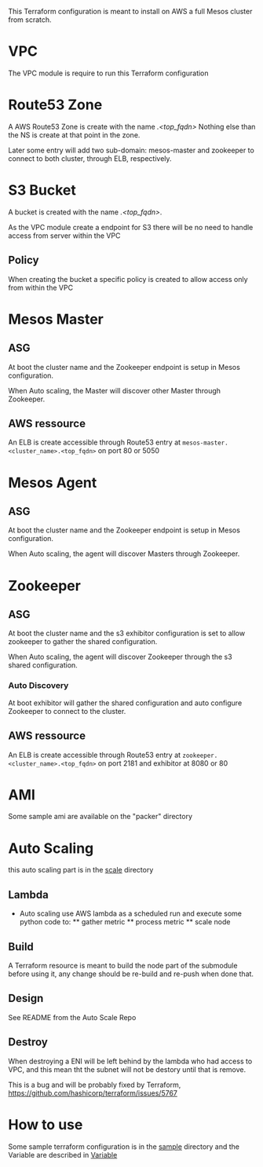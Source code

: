 

This Terraform configuration is meant to install on AWS a full Mesos cluster 
from scratch.


# VPC

The VPC module is require to run this Terraform configuration

# Route53 Zone

A AWS Route53 Zone is create with the name  *<cluster-name>.<top_fqdn>*
Nothing else than the NS is create at that point in the zone.

Later some entry will add two sub-domain: mesos-master and zookeeper to connect 
to both cluster, through ELB, respectively.

# S3 Bucket

A bucket is created with the name *<cluster-name>.<top_fqdn>*.

As the VPC module create a endpoint for S3 there will be no need to handle 
access from server within the VPC

## Policy

When creating the bucket a specific policy is created to allow access only from 
within the VPC

# Mesos Master

## ASG

At boot the cluster name and the Zookeeper endpoint is setup in Mesos 
configuration.

When Auto scaling, the Master will discover other Master through Zookeeper.

## AWS ressource

An ELB is create accessible through Route53 entry at 
`mesos-master.<cluster_name>.<top_fqdn>` on port 80 or 5050

# Mesos Agent

## ASG

At boot the cluster name and the Zookeeper endpoint is setup in Mesos 
configuration.

When Auto scaling, the agent will discover Masters through Zookeeper.

# Zookeeper

## ASG


At boot the cluster name and the s3 exhibitor configuration is set to allow 
zookeeper to gather the shared configuration.

When Auto scaling, the agent will discover Zookeeper through the s3 shared 
configuration.

### Auto Discovery

At boot exhibitor will gather the shared configuration and auto configure 
Zookeeper to connect to the cluster.

## AWS ressource

An ELB is create accessible through Route53 entry at 
`zookeeper.<cluster_name>.<top_fqdn>` on port 2181 and exhibitor at 8080 or 80


# AMI

Some sample ami are available on the "packer" directory


# Auto Scaling


this auto scaling part is in the [scale](scale)  directory

## Lambda 

* Auto scaling use AWS lambda as a scheduled run and execute some python code to:
** gather metric
** process metric
** scale node


## Build

A Terraform resource is meant to build the node part of the submodule before
using it, any change should be re-build and re-push when done that.

## Design

See README from the Auto Scale Repo


## Destroy

When destroying a ENI will be left behind by the lambda who had access to VPC, 
	 and this mean tht the subnet will not be destory until that is remove.

This is a bug and will be probably fixed by Terraform,
	 https://github.com/hashicorp/terraform/issues/5767
# How to use

Some sample terraform configuration is in the [sample](sample) directory and 
the Variable are described in [Variable](VARIABLE.md)
